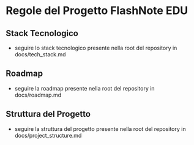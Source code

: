 # Regole del Progetto FlashNote EDU

## Stack Tecnologico
- seguire lo stack tecnologico presente nella root del repository in docs/tech_stack.md


## Roadmap
- seguire la roadmap presente nella root del repository in docs/roadmap.md

## Struttura del Progetto
- seguire la struttura del progetto presente nella root del repository in docs/project_structure.md